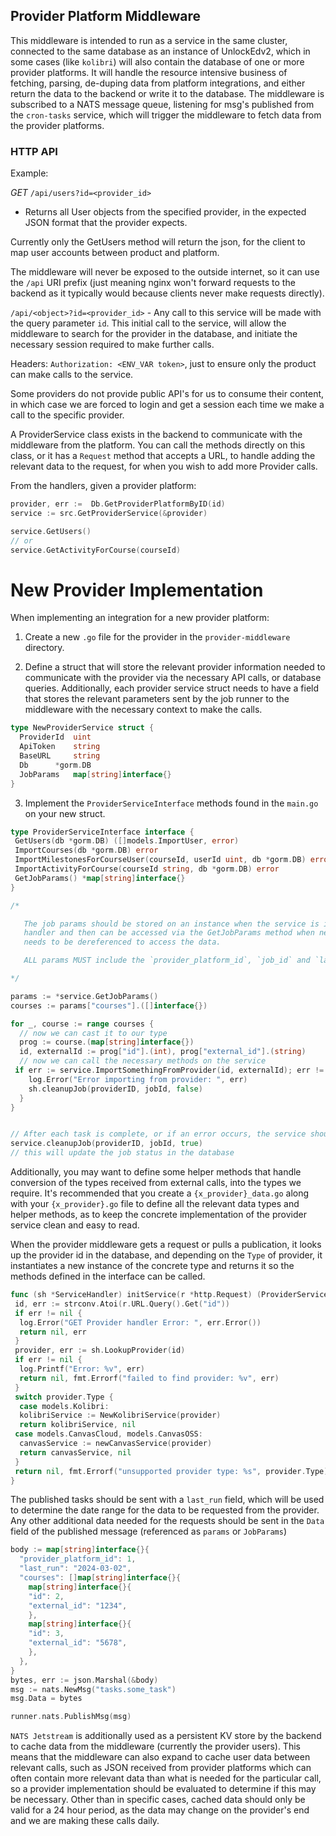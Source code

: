 ## Provider Platform Middleware

This middleware is intended to run as a service in the same cluster, connected to the same database as an instance of UnlockEdv2,
which in some cases (like `kolibri`) will also contain the database of one or more provider platforms.
It will handle the resource intensive business of fetching, parsing, de-duping data from platform integrations, and either
return the data to the backend or write it to the database. The middleware is subscribed to a NATS message queue, listening for
msg's published from the `cron-tasks` service, which will trigger the middleware to fetch data from the provider platforms.

### **HTTP API**

Example:

_GET_ `/api/users?id=<provider_id>`

- Returns all User objects from the specified provider, in the expected JSON format that the provider expects.

Currently only the GetUsers method will return the json, for the client to map user accounts between product and platform.

The middleware will never be exposed to the outside internet, so it can use the `/api` URI prefix (just meaning nginx won't forward requests to the backend as it typically would because clients never make requests directly).

`/api/<object>?id=<provider_id>` - Any call to this service will be made with the query parameter `id`. This initial call to the service, will allow the middleware to search for the provider in the database, and initiate the necessary session required to make further calls.

Headers: `Authorization: <ENV_VAR token>`, just to ensure only the product can make calls to the service.

Some providers do not provide public API's for us to consume their content, in which case we are forced to login and get a session each time
we make a call to the specific provider.

A ProviderService class exists in the backend to communicate with the middleware from the platform. You can call the methods directly on
this class, or it has a `Request` method that accepts a URL, to handle adding the relevant data to the request, for when you wish to add more
Provider calls.

From the handlers, given a provider platform:

```go
provider, err :=  Db.GetProviderPlatformByID(id)
service := src.GetProviderService(&provider)

service.GetUsers()
// or
service.GetActivityForCourse(courseId)
```

# New Provider Implementation

When implementing an integration for a new provider platform:

1. Create a new `.go` file for the provider in the `provider-middleware` directory.

2. Define a struct that will store the relevant provider information needed to communicate with the provider via the necessary
   API calls, or database queries. Additionally, each provider service struct needs to have a field that stores the relevant parameters
   sent by the job runner to the middleware with the necessary context to make the calls.

```go
type NewProviderService struct {
  ProviderId  uint
  ApiToken    string
  BaseURL     string
  Db      *gorm.DB
  JobParams   map[string]interface{}
}
```

3. Implement the `ProviderServiceInterface` methods found in the `main.go` on your new struct.

```go
type ProviderServiceInterface interface {
 GetUsers(db *gorm.DB) ([]models.ImportUser, error)
 ImportCourses(db *gorm.DB) error
 ImportMilestonesForCourseUser(courseId, userId uint, db *gorm.DB) error
 ImportActivityForCourse(courseId string, db *gorm.DB) error
 GetJobParams() *map[string]interface{}
}

/*

   The job params should be stored on an instance when the service is initialized via the nats.Msg
   handler and then can be accessed via the GetJobParams method when needed. A *map[string]interface{}
   needs to be dereferenced to access the data.

   ALL params MUST include the `provider_platform_id`, `job_id` and `last_run` fields.

*/

params := *service.GetJobParams()
courses := params["courses"].([]interface{})

for _, course := range courses {
  // now we can cast it to our type
  prog := course.(map[string]interface{})
  id, externalId := prog["id"].(int), prog["external_id"].(string)
  // now we can call the necessary methods on the service
 if err := service.ImportSomethingFromProvider(id, externalId); err != nil {
    log.Error("Error importing from provider: ", err)
    sh.cleanupJob(providerID, jobId, false)
  }
}


// After each task is complete, or if an error occurs, the service should run:
service.cleanupJob(providerID, jobId, true)
// this will update the job status in the database
```


Additionally, you may want to define some helper methods that handle conversion of the types received from external calls, into the types we require.
It's recommended that you create a `{x_provider}_data.go` along with your `{x_provider}.go` file to define all the relevant data types and helper methods,
as to keep the concrete implementation of the provider service clean and easy to read.


When the provider middleware gets a request or pulls a publication, it looks up the provider id in the database, and depending on the `Type` of provider,
it instantiates a new instance of the concrete type and returns it so the methods defined in the interface can be called.


```go
func (sh *ServiceHandler) initService(r *http.Request) (ProviderServiceInterface, error) {
 id, err := strconv.Atoi(r.URL.Query().Get("id"))
 if err != nil {
  log.Error("GET Provider handler Error: ", err.Error())
  return nil, err
 }
 provider, err := sh.LookupProvider(id)
 if err != nil {
  log.Printf("Error: %v", err)
  return nil, fmt.Errorf("failed to find provider: %v", err)
 }
 switch provider.Type {
  case models.Kolibri:
  kolibriService := NewKolibriService(provider)
  return kolibriService, nil
 case models.CanvasCloud, models.CanvasOSS:
  canvasService := newCanvasService(provider)
  return canvasService, nil
 }
 return nil, fmt.Errorf("unsupported provider type: %s", provider.Type)
}
````

The published tasks should be sent with a `last_run` field, which will be used to determine the date range for the data to be requested from the provider.
Any other additional data needed for the requests should be sent in the `Data` field of the published message (referenced as `params` or `JobParams`)

```go
body := map[string]interface{}{
  "provider_platform_id": 1,
  "last_run": "2024-03-02",
  "courses": []map[string]interface{}{
    map[string]interface{}{
    "id": 2,
    "external_id": "1234",
    },
    map[string]interface{}{
    "id": 3,
    "external_id": "5678",
    },
  },
}
bytes, err := json.Marshal(&body)
msg := nats.NewMsg("tasks.some_task")
msg.Data = bytes

runner.nats.PublishMsg(msg)
```

`NATS Jetstream` is additionally used as a persistent KV store by the backend to cache data from the middleware (currently the provider users).
This means that the middleware can also expand to cache user data between relevant calls, such as JSON received from provider platforms which can
often contain more relevant data than what is needed for the particular call, so a provider implementation should be evaluated to determine if
this may be necessary. Other than in specific cases, cached data should only be valid for a 24 hour period, as the data may change on the provider's end
and we are making these calls daily.


